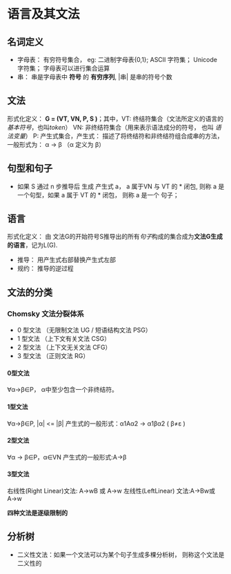 # 语言及其文法

## 名词定义

* 字母表： 有穷符号集合， eg: 二进制字母表{0,1}; ASCII 字符集； Unicode 字符集； 字母表可以进行集合运算
* 串： 串是字母表中 **符号** 的 **有穷序列**, |串| 是串的符号个数

## 文法

形式化定义： **G = (VT, VN, P, S )**；其中，VT: 终结符集合（文法所定义的语言的 *基本符号*，也叫*token*） 
VN: 非终结符集合（用来表示语法成分的符号， 也叫 *语法变量*）
P: 产生式集合，产生式： 描述了将终结符和非终结符组合成串的方法，一般形式为： α -> β （α 定义为 β）


## 句型和句子

* 如果 S 通过 n 步推导后 生成 产生式 a， a 属于VN 与 VT 的 * 闭包, 则称 a 是 一个句型，如果 a 属于 VT 的 * 闭包， 则称 a 是一个 句子；

## 语言
形式化定义： 由 文法G的开始符号S推导出的所有*句子*构成的集合成为**文法G生成的语言**，记为L(G).
* 推导： 用产生式右部替换产生式左部
* 规约： 推导的逆过程

## 文法的分类

### Chomsky 文法分裂体系

* 0 型文法 （无限制文法 UG / 短语结构文法 PSG）
* 1 型文法 （上下文有关文法 CSG）
* 2 型文法 （上下文无关文法 CFG）
* 3 型文法 （正则文法 RG）

#### 0型文法
∀α→β∈P， α中至少包含一个非终结符。

#### 1型文法
∀α→β∈P, |α| <= |β|
产生式的一般形式：α1Aα2 → α1βα2 ( β≠ε )

#### 2型文法
∀α → β∈P，α∈VN
产生式的一般形式:A→β

#### 3型文法
右线性(Right Linear)文法: A→wB 或 A→w
左线性(LeftLinear) 文法:A→Bw或A→w

**四种文法是逐级限制的**

## 分析树
* 二义性文法：如果一个文法可以为某个句子生成多棵分析树， 则称这个文法是二义性的



